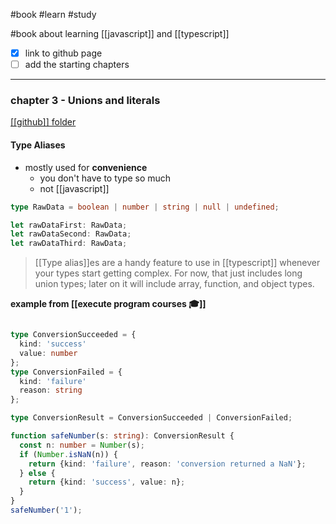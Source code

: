 #book
#learn 
#study 

 #book about learning [[javascript]] and [[typescript]]

- [x] link to github page
- [ ] add the starting chapters

---
### chapter 3 - Unions and literals
[[[github]] folder](https://github.com/UglyWillDuckling/typescript-projects/tree/main/projects/unions-and-literals)
#### **Type Aliases**
- mostly used for **convenience**
	- you don't have to type so much
	- not [[javascript]]

```typescript
type RawData = boolean | number | string | null | undefined;

let rawDataFirst: RawData;
let rawDataSecond: RawData;
let rawDataThird: RawData;
```

> [[Type alias]]es are a handy feature to use in [[typescript]] whenever your types start getting complex. For now, that just includes long union types; later on it will include array, function, and object types.

**example from [[execute program courses 🎓]]**
```typescript

type ConversionSucceeded = {
  kind: 'success'
  value: number
};
type ConversionFailed = {
  kind: 'failure'
  reason: string
};

type ConversionResult = ConversionSucceeded | ConversionFailed;

function safeNumber(s: string): ConversionResult {
  const n: number = Number(s);
  if (Number.isNaN(n)) {
    return {kind: 'failure', reason: 'conversion returned a NaN'};
  } else {
    return {kind: 'success', value: n};
  }
}
safeNumber('1');
```


